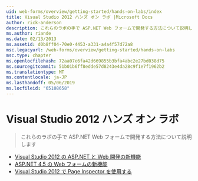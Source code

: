```yaml
---
uid: web-forms/overview/getting-started/hands-on-labs/index
title: Visual Studio 2012 ハンズ オン ラボ |Microsoft Docs
author: rick-anderson
description: これらのラボの手で ASP.NET Web フォームで開発する方法について説明します
ms.author: riande
ms.date: 02/13/2013
ms.assetid: d0b8ff04-70e0-4453-a331-a4a4f57d72a8
msc.legacyurl: /web-forms/overview/getting-started/hands-on-labs
msc.type: chapter
ms.openlocfilehash: 72aa07e6fa42d669855b3bfa4abc2e27bd038d75
ms.sourcegitcommit: 51b01b6ff8edde57d8243e4da28c9f1e7f1962b2
ms.translationtype: MT
ms.contentlocale: ja-JP
ms.lasthandoff: 05/06/2019
ms.locfileid: "65108658"
---
```

# <a name="visual-studio-2012-hands-on-labs"></a>Visual Studio 2012 ハンズ オン ラボ

> これらのラボの手で ASP.NET Web フォームで開発する方法について説明します

- [Visual Studio 2012 の ASP.NET と Web 開発の新機能](whats-new-in-aspnet-and-web-development-in-visual-studio-2012.md)
- [ASP.NET 4.5 の Web フォームの新機能](whats-new-in-web-forms-in-aspnet-45.md)
- [Visual Studio 2012 で Page Inspector を使用する](using-page-inspector-in-visual-studio-2012.md)
